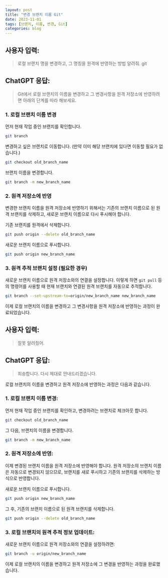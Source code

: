 ```yaml
---
layout: post
title: "변경 브랜치 이름 Git"
date: 2023-11-01
tags: [브랜치, 이름, 변경, Git]
categories: blog
---
```


## 사용자 입력:
> 로컬 브랜치 명을 변경하고, 그 명칭을 원격에 반영하는 방법 알려줘. git

## ChatGPT 응답:
> Git에서 로컬 브랜치의 이름을 변경하고 그 변경사항을 원격 저장소에 반영하려면 아래의 단계를 따라 해보세요.

### 1. 로컬 브랜치 이름 변경

먼저 현재 작업 중인 브랜치를 확인합니다.
```bash
git branch
```

변경하고 싶은 브랜치로 이동합니다. (만약 이미 해당 브랜치에 있다면 이동할 필요가 없습니다.)
```bash
git checkout old_branch_name
```

브랜치 이름을 변경합니다.
```bash
git branch -m new_branch_name
```

### 2. 원격 저장소에 반영

변경한 브랜치 이름을 원격 저장소에 반영하기 위해서는 기존의 브랜치 이름으로 된 원격 브랜치를 삭제하고, 새로운 브랜치 이름으로 다시 푸시해야 합니다.

기존 브랜치를 원격에서 삭제합니다.
```bash
git push origin --delete old_branch_name
```

새로운 브랜치 이름으로 푸시합니다.
```bash
git push origin new_branch_name
```

### 3. 원격 추적 브랜치 설정 (필요한 경우)

새로운 브랜치 이름으로 원격 저장소와의 연결을 설정합니다. 이렇게 하면 `git pull` 등의 명령어를 사용할 때 현재 브랜치와 연결된 원격 브랜치를 자동으로 추적합니다.
```bash
git branch --set-upstream-to=origin/new_branch_name new_branch_name
```

이제 로컬 브랜치의 이름을 변경하고 그 변경사항을 원격 저장소에 반영하는 과정이 완료되었습니다.

## 사용자 입력:
> 잘못 알려줬어.

## ChatGPT 응답:
> 죄송합니다. 다시 제대로 안내드리겠습니다.

로컬 브랜치의 이름을 변경하고 원격 저장소에 반영하는 과정은 다음과 같습니다.

### 1. 로컬 브랜치 이름 변경:

먼저 현재 작업 중인 브랜치를 확인하고, 변경하려는 브랜치로 체크아웃 합니다.
```bash
git checkout old_branch_name
```

그 다음, 브랜치의 이름을 변경합니다.
```bash
git branch -m new_branch_name
```

### 2. 원격 저장소에 반영:

이제 변경된 브랜치 이름을 원격 저장소에 반영해야 합니다. 원격 저장소의 브랜치 이름은 자동으로 변경되지 않으므로, 브랜치를 새로 푸시하고 기존의 브랜치를 삭제하는 방식으로 반영합니다.

새로운 브랜치 이름으로 푸시합니다.
```bash
git push origin new_branch_name
```

그 후, 기존의 브랜치 이름으로 된 원격 브랜치를 삭제합니다.
```bash
git push origin --delete old_branch_name
```

### 3. 로컬 브랜치의 원격 추적 정보 업데이트:

새로운 브랜치 이름으로 원격 저장소와의 연결을 설정하려면:
```bash
git branch -u origin/new_branch_name
```

이제 로컬 브랜치의 이름을 변경하고 원격 저장소에 그 변경을 반영하는 과정을 완료했습니다.

